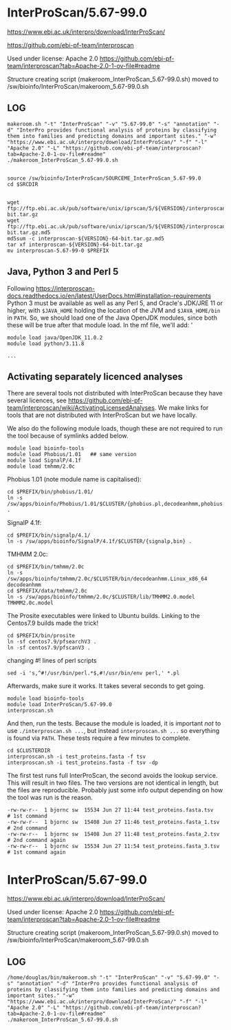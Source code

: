 InterProScan/5.67-99.0
======================

<https://www.ebi.ac.uk/interpro/download/InterProScan/>

<https://github.com/ebi-pf-team/interproscan>

Used under license:
Apache 2.0
<https://github.com/ebi-pf-team/interproscan?tab=Apache-2.0-1-ov-file#readme>

Structure creating script (makeroom_InterProScan_5.67-99.0.sh) moved to /sw/bioinfo/InterProScan/makeroom_5.67-99.0.sh

LOG
---

    makeroom.sh "-t" "InterProScan" "-v" "5.67-99.0" "-s" "annotation" "-d" "InterPro provides functional analysis of proteins by classifying them into families and predicting domains and important sites." "-w" "https://www.ebi.ac.uk/interpro/download/InterProScan/" "-f" "-l" "Apache 2.0" "-L" "https://github.com/ebi-pf-team/interproscan?tab=Apache-2.0-1-ov-file#readme"
    ./makeroom_InterProScan_5.67-99.0.sh


    source /sw/bioinfo/InterProScan/SOURCEME_InterProScan_5.67-99.0
    cd $SRCDIR


    wget ftp://ftp.ebi.ac.uk/pub/software/unix/iprscan/5/${VERSION}/interproscan-${VERSION}-64-bit.tar.gz
    wget ftp://ftp.ebi.ac.uk/pub/software/unix/iprscan/5/${VERSION}/interproscan-${VERSION}-64-bit.tar.gz.md5
    md5sum -c interproscan-${VERSION}-64-bit.tar.gz.md5
    tar xf interproscan-${VERSION}-64-bit.tar.gz
    mv interproscan-5.67-99-0 $PREFIX


Java, Python 3 and Perl 5
-------------------------

Following
<https://interproscan-docs.readthedocs.io/en/latest/UserDocs.html#installation-requirements>
Python 3 must be available as well as any Perl 5, and Oracle's JDK/JRE 11 or
higher, with `$JAVA_HOME` holding the location of the JVM and `$JAVA_HOME/bin`
in `PATH`.  So, we should load one of the Java OpenJDK modules, since both these will
be true after that module load.  In the mf file, we'll add: '

    module load java/OpenJDK_11.0.2
    module load python/3.11.8

    ...


Activating separately licenced analyses
---------------------------------------

There are several tools not distributed with InterProScan because they have
several licences, see
<https://github.com/ebi-pf-team/interproscan/wiki/ActivatingLicensedAnalyses>.
We make links for tools that are not distributed with InterProScan but we have
locally.

We also do the following module loads, though these are not required to run the
tool because of symlinks added below.

    module load bioinfo-tools
    module load Phobius/1.01   ## same version
    module load SignalP/4.1f
    module load tmhmm/2.0c

Phobius 1.01 (note module name is capitalised):

    cd $PREFIX/bin/phobius/1.01/
    ln -s /sw/apps/bioinfo/Phobius/1.01/$CLUSTER/{phobius.pl,decodeanhmm,phobius.model,phobius.options} .

SignalP 4.1f:

    cd $PREFIX/bin/signalp/4.1/
    ln -s /sw/apps/bioinfo/SignalP/4.1f/$CLUSTER/{signalp,bin} .

TMHMM 2.0c:

    cd $PREFIX/bin/tmhmm/2.0c
    ln -s /sw/apps/bioinfo/tmhmm/2.0c/$CLUSTER/bin/decodeanhmm.Linux_x86_64 decodeanhmm
    cd $PREFIX/data/tmhmm/2.0c
    ln -s /sw/apps/bioinfo/tmhmm/2.0c/$CLUSTER/lib/TMHMM2.0.model TMHMM2.0c.model

The Prosite executables were linked to Ubuntu builds. Linking to the Centos7.9 builds made the trick!

    cd $PREFIX/bin/prosite
    ln -sf centos7.9/pfsearchV3 .
    ln -sf centos7.9/pfscanV3 .


changing #! lines of perl scripts

    sed -i 's,^#!/usr/bin/perl.*$,#!/usr/bin/env perl,' *.pl


Afterwards, make sure it works.  It takes several seconds to get going.

    module load bioinfo-tools
    module load InterProScan/5.67-99.0
    interproscan.sh

And then, run the tests.  Because the module is loaded, it is important *not*
to use `./interproscan.sh ...`, but instead `interproscan.sh ...` so everything
is found via `PATH`.  These tests require a few minutes to complete.

    cd $CLUSTERDIR
    interproscan.sh -i test_proteins.fasta -f tsv
    interproscan.sh -i test_proteins.fasta -f tsv -dp

The first test runs full InterProScan, the second avoids the lookup service.
This will result in two files. 
The two versions are not identical in length, but the files are reproducible. Probably just some info output depending on how the tool was run is the reason. 

    -rw-rw-r--  1 bjornc sw  15534 Jun 27 11:44 test_proteins.fasta.tsv    # 1st command
    -rw-rw-r--  1 bjornc sw  15408 Jun 27 11:46 test_proteins.fasta_1.tsv  # 2nd command
    -rw-rw-r--  1 bjornc sw  15408 Jun 27 11:48 test_proteins.fasta_2.tsv  # 2nd command again
    -rw-rw-r--  1 bjornc sw  15534 Jun 27 11:54 test_proteins.fasta_3.tsv  # 1st command again






InterProScan/5.67-99.0
========================

<https://www.ebi.ac.uk/interpro/download/InterProScan/>

Used under license:
Apache 2.0
<https://github.com/ebi-pf-team/interproscan?tab=Apache-2.0-1-ov-file#readme>

Structure creating script (makeroom_InterProScan_5.67-99.0.sh) moved to /sw/bioinfo/InterProScan/makeroom_5.67-99.0.sh

LOG
---

    /home/douglas/bin/makeroom.sh "-t" "InterProScan" "-v" "5.67-99.0" "-s" "annotation" "-d" "InterPro provides functional analysis of proteins by classifying them into families and predicting domains and important sites." "-w" "https://www.ebi.ac.uk/interpro/download/InterProScan/" "-f" "-l" "Apache 2.0" "-L" "https://github.com/ebi-pf-team/interproscan?tab=Apache-2.0-1-ov-file#readme"
    ./makeroom_InterProScan_5.67-99.0.sh
